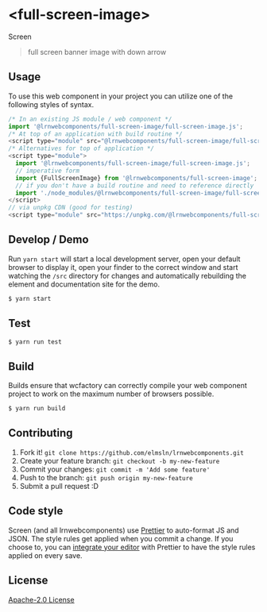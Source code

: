 # &lt;full-screen-image&gt;

Screen
> full screen banner image with down arrow

## Usage
To use this web component in your project you can utilize one of the following styles of syntax.

```js
/* In an existing JS module / web component */
import '@lrnwebcomponents/full-screen-image/full-screen-image.js';
/* At top of an application with build routine */
<script type="module" src="@lrnwebcomponents/full-screen-image/full-screen-image.js"></script>
/* Alternatives for top of application */
<script type="module">
  import '@lrnwebcomponents/full-screen-image/full-screen-image.js';
  // imperative form
  import {FullScreenImage} from '@lrnwebcomponents/full-screen-image';
  // if you don't have a build routine and need to reference directly
  import './node_modules/@lrnwebcomponents/full-screen-image/full-screen-image.js';
</script>
// via unpkg CDN (good for testing)
<script type="module" src="https://unpkg.com/@lrnwebcomponents/full-screen-image/full-screen-image.js"></script>
```

## Develop / Demo
Run `yarn start` will start a local development server, open your default browser to display it, open your finder to the correct window and start watching the `/src` directory for changes and automatically rebuilding the element and documentation site for the demo.
```bash
$ yarn start
```

## Test

```bash
$ yarn run test
```

## Build
Builds ensure that wcfactory can correctly compile your web component project to
work on the maximum number of browsers possible.
```bash
$ yarn run build
```

## Contributing

1. Fork it! `git clone https://github.com/elmsln/lrnwebcomponents.git`
2. Create your feature branch: `git checkout -b my-new-feature`
3. Commit your changes: `git commit -m 'Add some feature'`
4. Push to the branch: `git push origin my-new-feature`
5. Submit a pull request :D

## Code style

Screen (and all lrnwebcomponents) use [Prettier][prettier] to auto-format JS and JSON.  The style rules get applied when you commit a change.  If you choose to, you can [integrate your editor][prettier-ed] with Prettier to have the style rules applied on every save.

[prettier]: https://github.com/prettier/prettier/
[prettier-ed]: https://github.com/prettier/prettier/#editor-integration
[polyserve]: https://github.com/Polymer/polyserve
[web-component-tester]: https://github.com/Polymer/web-component-tester

## License
[Apache-2.0 License](http://opensource.org/licenses/Apache-2.0)